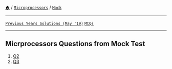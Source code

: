[`🏠`](/) / [`Microprocessors`](/mp/) / [`Mock`](/mp/mock/)
 
<hr />

[`Previous Years Solutions (May '19)`](/mp/previous-years/may-19/) [`MCQs`](/mp/mcqs/)

<hr />

## Micrprocessors Questions from Mock Test

1. [Q2](/mp/mock/q2)
2. [Q3](/mp/mock/q2)
